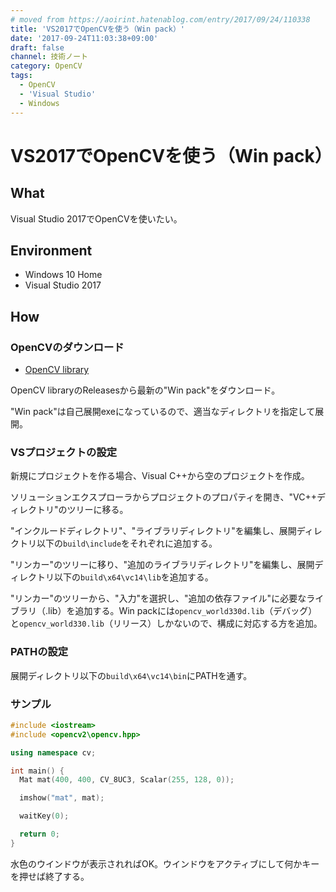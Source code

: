```yaml
---
# moved from https://aoirint.hatenablog.com/entry/2017/09/24/110338
title: 'VS2017でOpenCVを使う（Win pack）'
date: '2017-09-24T11:03:38+09:00'
draft: false
channel: 技術ノート
category: OpenCV
tags:
  - OpenCV
  - 'Visual Studio'
  - Windows
---
```

# VS2017でOpenCVを使う（Win pack）

## What

Visual Studio 2017でOpenCVを使いたい。

## Environment

- Windows 10 Home
- Visual Studio 2017

## How

### OpenCVのダウンロード

- [OpenCV library](http://opencv.org/)

OpenCV libraryのReleasesから最新の"Win pack"をダウンロード。

"Win pack"は自己展開exeになっているので、適当なディレクトリを指定して展開。

### VSプロジェクトの設定

新規にプロジェクトを作る場合、Visual C++から空のプロジェクトを作成。

ソリューションエクスプローラからプロジェクトのプロパティを開き、"VC++ディレクトリ"のツリーに移る。

"インクルードディレクトリ"、"ライブラリディレクトリ"を編集し、展開ディレクトリ以下の`build\include`をそれぞれに追加する。

"リンカー"のツリーに移り、"追加のライブラリディレクトリ"を編集し、展開ディレクトリ以下の`build\x64\vc14\lib`を追加する。

"リンカー"のツリーから、"入力"を選択し、"追加の依存ファイル"に必要なライブラリ（.lib）を追加する。Win packには`opencv_world330d.lib`（デバッグ）と`opencv_world330.lib`（リリース）しかないので、構成に対応する方を追加。

### PATHの設定

展開ディレクトリ以下の`build\x64\vc14\bin`にPATHを通す。

### サンプル

```cpp
#include <iostream>
#include <opencv2\opencv.hpp>

using namespace cv;

int main() {
  Mat mat(400, 400, CV_8UC3, Scalar(255, 128, 0));

  imshow("mat", mat);

  waitKey(0);

  return 0;
}
```

水色のウインドウが表示されればOK。ウインドウをアクティブにして何かキーを押せば終了する。
